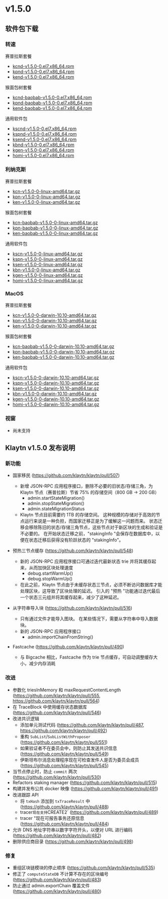 # v1.5.0

## 软件包下载

### 转速<a id="rpm"></a>

赛普拉斯套餐

- [kcnd-v1.5.0-0.el7.x86_64.rpm](http://packages.klaytn.net/klaytn/v1.5.0/kcnd-v1.5.0-0.el7.x86_64.rpm)
- [kpnd-v1.5.0-0.el7.x86_64.rpm](http://packages.klaytn.net/klaytn/v1.5.0/kpnd-v1.5.0-0.el7.x86_64.rpm)
- [kend-v1.5.0-0.el7.x86_64.rpm](http://packages.klaytn.net/klaytn/v1.5.0/kend-v1.5.0-0.el7.x86_64.rpm)

猴面包树套餐

- [kcnd-baobab-v1.5.0-0.el7.x86_64.rpm](http://packages.klaytn.net/klaytn/v1.5.0/kcnd-baobab-v1.5.0-0.el7.x86_64.rpm)
- [kpnd-baobab-v1.5.0-0.el7.x86_64.rpm](http://packages.klaytn.net/klaytn/v1.5.0/kpnd-baobab-v1.5.0-0.el7.x86_64.rpm)
- [kend-baobab-v1.5.0-0.el7.x86_64.rpm](http://packages.klaytn.net/klaytn/v1.5.0/kend-baobab-v1.5.0-0.el7.x86_64.rpm)

通用软件包

- [kscnd-v1.5.0-0.el7.x86_64.rpm](http://packages.klaytn.net/klaytn/v1.5.0/kscnd-v1.5.0-0.el7.x86_64.rpm)
- [kspnd-v1.5.0-0.el7.x86_64.rpm](http://packages.klaytn.net/klaytn/v1.5.0/kspnd-v1.5.0-0.el7.x86_64.rpm)
- [ksend-v1.5.0-0.el7.x86_64.rpm](http://packages.klaytn.net/klaytn/v1.5.0/ksend-v1.5.0-0.el7.x86_64.rpm)
- [kbnd-v1.5.0-0.el7.x86_64.rpm](http://packages.klaytn.net/klaytn/v1.5.0/kbnd-v1.5.0-0.el7.x86_64.rpm)
- [kgen-v1.5.0-0.el7.x86_64.rpm](http://packages.klaytn.net/klaytn/v1.5.0/kgen-v1.5.0-0.el7.x86_64.rpm)
- [homi-v1.5.0-0.el7.x86_64.rpm](http://packages.klaytn.net/klaytn/v1.5.0/homi-v1.5.0-0.el7.x86_64.rpm)

### 利纳克斯<a id="linux"></a>

赛普拉斯套餐

- [kcn-v1.5.0-0-linux-amd64.tar.gz](http://packages.klaytn.net/klaytn/v1.5.0/kcn-v1.5.0-0-linux-amd64.tar.gz)
- [kpn-v1.5.0-0-linux-amd64.tar.gz](http://packages.klaytn.net/klaytn/v1.5.0/kpn-v1.5.0-0-linux-amd64.tar.gz)
- [ken-v1.5.0-0-linux-amd64.tar.gz](http://packages.klaytn.net/klaytn/v1.5.0/ken-v1.5.0-0-linux-amd64.tar.gz)

猴面包树套餐

- [kcn-baobab-v1.5.0-0-linux-amd64.tar.gz](http://packages.klaytn.net/klaytn/v1.5.0/kcn-baobab-v1.5.0-0-linux-amd64.tar.gz)
- [kpn-baobab-v1.5.0-0-linux-amd64.tar.gz](http://packages.klaytn.net/klaytn/v1.5.0/kpn-baobab-v1.5.0-0-linux-amd64.tar.gz)
- [ken-baobab-v1.5.0-0-linux-amd64.tar.gz](http://packages.klaytn.net/klaytn/v1.5.0/ken-baobab-v1.5.0-0-linux-amd64.tar.gz)

通用软件包

- [kscn-v1.5.0-0-linux-amd64.tar.gz](http://packages.klaytn.net/klaytn/v1.5.0/kscn-v1.5.0-0-linux-amd64.tar.gz)
- [kspn-v1.5.0-0-linux-amd64.tar.gz](http://packages.klaytn.net/klaytn/v1.5.0/kspn-v1.5.0-0-linux-amd64.tar.gz)
- [ksen-v1.5.0-0-linux-amd64.tar.gz](http://packages.klaytn.net/klaytn/v1.5.0/ksen-v1.5.0-0-linux-amd64.tar.gz)
- [kbn-v1.5.0-0-linux-amd64.tar.gz](http://packages.klaytn.net/klaytn/v1.5.0/kbn-v1.5.0-0-linux-amd64.tar.gz)
- [kgen-v1.5.0-0-linux-amd64.tar.gz](http://packages.klaytn.net/klaytn/v1.5.0/kgen-v1.5.0-0-linux-amd64.tar.gz)
- [homi-v1.5.0-0-linux-amd64.tar.gz](http://packages.klaytn.net/klaytn/v1.5.0/homi-v1.5.0-0-linux-amd64.tar.gz)

### MacOS<a id="macos"></a>

赛普拉斯套餐

- [kcn-v1.5.0-0-darwin-10.10-amd64.tar.gz](http://packages.klaytn.net/klaytn/v1.5.0/kcn-v1.5.0-0-darwin-10.10-amd64.tar.gz)
- [kpn-v1.5.0-0-darwin-10.10-amd64.tar.gz](http://packages.klaytn.net/klaytn/v1.5.0/kpn-v1.5.0-0-darwin-10.10-amd64.tar.gz)
- [ken-v1.5.0-0-darwin-10.10-amd64.tar.gz](http://packages.klaytn.net/klaytn/v1.5.0/ken-v1.5.0-0-darwin-10.10-amd64.tar.gz)

猴面包树套餐

- [kcn-baobab-v1.5.0-0-darwin-10.10-amd64.tar.gz](http://packages.klaytn.net/klaytn/v1.5.0/kcn-baobab-v1.5.0-0-darwin-10.10-amd64.tar.gz)
- [kpn-baobab-v1.5.0-0-darwin-10.10-amd64.tar.gz](http://packages.klaytn.net/klaytn/v1.5.0/kpn-baobab-v1.5.0-0-darwin-10.10-amd64.tar.gz)
- [ken-baobab-v1.5.0-0-darwin-10.10-amd64.tar.gz](http://packages.klaytn.net/klaytn/v1.5.0/ken-baobab-v1.5.0-0-darwin-10.10-amd64.tar.gz)

通用软件包

- [kscn-v1.5.0-0-darwin-10.10-amd64.tar.gz](http://packages.klaytn.net/klaytn/v1.5.0/kscn-v1.5.0-0-darwin-10.10-amd64.tar.gz)
- [kspn-v1.5.0-0-darwin-10.10-amd64.tar.gz](http://packages.klaytn.net/klaytn/v1.5.0/kspn-v1.5.0-0-darwin-10.10-amd64.tar.gz)
- [ksen-v1.5.0-0-darwin-10.10-amd64.tar.gz](http://packages.klaytn.net/klaytn/v1.5.0/ksen-v1.5.0-0-darwin-10.10-amd64.tar.gz)
- [kbn-v1.5.0-0-darwin-10.10-amd64.tar.gz](http://packages.klaytn.net/klaytn/v1.5.0/kbn-v1.5.0-0-darwin-10.10-amd64.tar.gz)
- [kgen-v1.5.0-0-darwin-10.10-amd64.tar.gz](http://packages.klaytn.net/klaytn/v1.5.0/kgen-v1.5.0-0-darwin-10.10-amd64.tar.gz)
- [homi-v1.5.0-0-darwin-10.10-amd64.tar.gz](http://packages.klaytn.net/klaytn/v1.5.0/homi-v1.5.0-0-darwin-10.10-amd64.tar.gz)

### 视窗<a id="windows"></a>

- 尚未支持

## Klaytn v1.5.0 发布说明

### 新功能<a id="new-features"></a>

- 国家移民 (https://github.com/klaytn/klaytn/pull/507)
  - 新增 JSON-RPC 应用程序接口，删除不必要的旧状态/存储三角，为 Klaytn 节点（赛普拉斯）节省 75% 的存储空间（800 GB -> 200 GB）
    - admin.startStateMigration()
    - admin.stopStateMigration()
    - admin.stateMigrationStatus
  - Klaytn 节点目前需要约 1TB 的存储空间。 这种规模的存储对于高效的节点运行来说是一种负担，而国家迁移正是为了缓解这一问题而来。 状态迁移会移除陈旧的状态/存储三角节点，这些节点对于新区块的生成和验证是不必要的。 在开始状态迁移之前，"stakingInfo "会保存在数据库中，以便在状态迁移后获得没有阶跃状态的 "stakingInfo"。

- 预热三节点缓存 (https://github.com/klaytn/klaytn/pull/548)
  - 新的 JSON-RPC 应用程序接口可通过迭代最新状态 trie 并将其缓存起来，从而加快区块处理速度
    - debug.startWarmUp()
    - debug.stopWarmUp()
  - 在此之前，Klaytn 节点由于未缓存状态三节点，必须不断访问数据库才能处理区块，这导致了区块处理的延迟。 引入的 "预热 "功能通过迭代最后一个状态三元组并将其缓存起来，减少了这种延迟。

- 从字符串导入块 (https://github.com/klaytn/klaytn/pull/516)
  - 只有通过文件才能导入图块。 在某些情况下，需要从字符串中导入数据块。
  - 新的 JSON-RPC 应用程序接口
    - admin.importChainFromString()

- Fastcache (https://github.com/klaytn/klaytn/pull/490)
  - 与 Bigcache 相比，Fastcache 作为 trie 节点缓存，可自动调整缓存大小，减少内存消耗

### 改进<a id='improvements'></a>

- 参数化 triesInMemory 和 maxRequestContentLength (https://github.com/klaytn/klaytn/pull/555, https://github.com/klaytn/klaytn/pull/564)
- 在 TraceBlock 中使用缓存状态数据库 (https://github.com/klaytn/klaytn/pull/546)
- 改进共识逻辑
  - 添加单元测试代码 (https://github.com/klaytn/klaytn/pull/487, https://github.com/klaytn/klaytn/pull/492)
  - 重构 `SubList`/`SubListWithProposer` (https://github.com/klaytn/klaytn/pull/551)
  - 如果验证者不在委员会中，则防止其发送共识信息 (https://github.com/klaytn/klaytn/pull/549)
  - 伊斯坦布尔消息处理程序现在可检查发件人是否为委员会成员 (https://github.com/klaytn/klaytn/pull/545)
- 当节点停止时，防止 `commit` 两次 (https://github.com/klaytn/klaytn/pull/530)
- Refactors staking manager (https://github.com/klaytn/klaytn/pull/515)
- 构建并发布公共 docker 映像 (https://github.com/klaytn/klaytn/pull/491)
- 改进跟踪 API
  - 将 `txHash` 添加到 `txTraceResult` 中 (https://github.com/klaytn/klaytn/pull/488)
  - tracer`现在支持`CREATE2\` (https://github.com/klaytn/klaytn/pull/489)
  - tracer "现在可报告事务还原信息 (https://github.com/klaytn/klaytn/pull/484)
- 允许 DNS 地址字符串以数字字符开头，以便对 URL 进行编码 (https://github.com/klaytn/klaytn/pull/482)
- 删除供应商目录 (https://github.com/klaytn/klaytn/pull/498)

### 修复<a id='fixes'></a>

- 重组区块链模块的停止顺序 (https://github.com/klaytn/klaytn/pull/535)
- 修正了 `computeStateDB` 不计算不存在的区块编号 (https://github.com/klaytn/klaytn/pull/483)
- 防止通过 admin.exportChain 覆盖文件 (https://github.com/klaytn/klaytn/pull/480)
